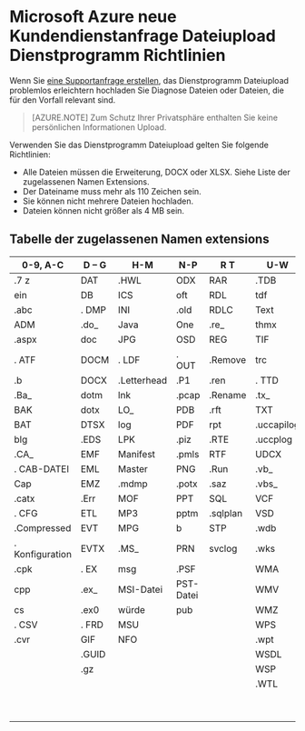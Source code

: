 <properties
    pageTitle="Microsoft Azure neue Kundendienstanfrage Dateiupload Dienstprogramm Richtlinien | Microsoft Azure"
    description="Beschreibt die Richtlinien Microsoft Azure neue Supportanfrage Dateiupload-Dienstprogramm"
    services=""
    documentationCenter=""
    authors="genlin"
    manager="mbaldwin"
    editor=""
    tags="billing"
    />

<tags
  ms.service="billing"
    ms.workload="na"
    ms.tgt_pltfrm="na"
    ms.devlang="na"
    ms.topic="article"
    ms.date="10/13/2016"
    ms.author="genli"/>

# <a name="microsoft-azure-new-support-request-file-upload-utility-guidelines"></a>Microsoft Azure neue Kundendienstanfrage Dateiupload Dienstprogramm Richtlinien

Wenn Sie [eine Supportanfrage erstellen](https://portal.azure.com/#create/Microsoft.Support), das Dienstprogramm Dateiupload problemlos erleichtern hochladen Sie Diagnose Dateien oder Dateien, die für den Vorfall relevant sind.  

>[AZURE.NOTE] Zum Schutz Ihrer Privatsphäre enthalten Sie keine persönlichen Informationen Upload.

Verwenden Sie das Dienstprogramm Dateiupload gelten Sie folgende Richtlinien:

- Alle Dateien müssen die Erweiterung, DOCX oder XLSX. Siehe Liste der zugelassenen Namen Extensions.
- Der Dateiname muss mehr als 110 Zeichen sein.
- Sie können nicht mehrere Dateien hochladen.
- Dateien können nicht größer als 4 MB sein.

## <a name="table-of-the-allowed-file-name-extensions"></a>Tabelle der zugelassenen Namen extensions

| 0-9, A-C    | D – G   | H-M         | N-P   | R T      | U-W        | X-Z     |
|-------------|-------|-------------|-------|----------|------------|---------|
| .7 z         | DAT  | .HWL        | ODX  | RAR     | .TDB       | xlam   |
| ein          | DB   | ICS        | oft  | RDL     | tdf       | .xlr    |
| .abc        | . DMP  | INI        | .old  | RDLC    | Text      | xls    |
| ADM        | .do_  | Java       | One  | .re_     | thmx      | .xlsb   |
| .aspx       | doc  | JPG        | OSD  | REG     | TIF       | xlsm   |
| . ATF        | DOCM | . LDF        | . OUT  | .Remove  | trc       | XLSX   |
| .b          | DOCX | .Letterhead | .P1   | .ren     | . TTD       | xlt    |
| .Ba_        | dotm | lnk        | .pcap | .Rename  | .tx_       | xltx   |
| BAK        | dotx | LO_        | PDB  | .rft     | TXT       | XML    |
| BAT        | DTSX | log        | PDF  | rpt     | .uccapilog | .XMLA   |
| blg        | .EDS  | LPK        | .piz  | .RTE     | .uccplog   | XPS    |
| .CA_        | EMF  | Manifest   | .pmls | RTF     | UDCX      | XSD    |
| . CAB-DATEI        | EML  | Master     | PNG  | .Run     | .vb_       | XSN    |
| Cap        | EMZ  | .mdmp       | .potx | .saz     | .vbs_      | .xxx    |
| .catx       | .Err  | MOF        | PPT  | SQL     | VCF       | .Z_     |
| . CFG        | ETL  | MP3        | pptm | .sqlplan | VSD       | .z01    |
| .Compressed | EVT  | MPG        | b | STP     | .wdb       | .z02    |
| . Konfiguration     | EVTX | .MS_        | PRN  | svclog  | .wks       | .Zi     |
| .cpk        | . EX   | msg        | .PSF  |          | WMA       | .zi_    |
| cpp        | .ex_  | MSI-Datei        | PST-Datei  |          | WMV       | ZIP    |
| cs         | .ex0  | würde        | pub  |          | WMZ       | .zip_   |
| . CSV        | . FRD  | MSU        |       |          | WPS       | .zipp   |
| .cvr        | GIF  | NFO        |       |          | .wpt       | .zipped |
|             | .GUID |             |       |          | WSDL      | .zippy  |
|             | .gz   |             |       |          | WSP       | .zipx   |
|             |       |             |       |          | .WTL       | .Zit    |
|             |       |             |       |          |            | .Zix    |
|             |       |             |       |          |            | .zzz    |
